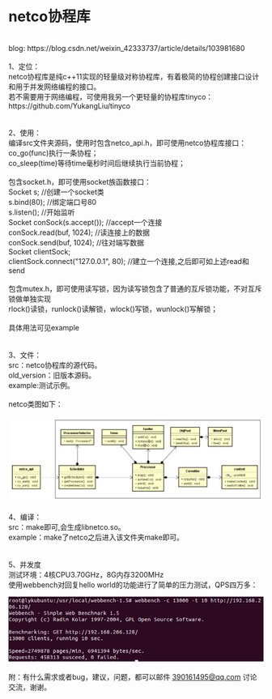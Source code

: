 # netco协程库
 <br>
 blog: https://blog.csdn.net/weixin_42333737/article/details/103981680 <br>
<br>
1、定位：<br>
	netco协程库是纯c++11实现的轻量级对称协程库，有着极简的协程创建接口设计和用于并发网络编程的接口。<br>
	若不需要用于网络编程，可使用我另一个更轻量的协程库tinyco：https://github.com/YukangLiu/tinyco <br>
<br>
<br>
2、使用：<br>
	编译src文件夹源码，使用时包含netco_api.h，即可使用netco协程库接口：<br>
	co_go(func)执行一条协程；<br>
	co_sleep(time)等待time毫秒时间后继续执行当前协程；<br>
	<br>
	包含socket.h，即可使用socket族函数接口：<br>
	Socket s; //创建一个socket类<br>
	s.bind(80); //绑定端口号80<br>
	s.listen(); //开始监听<br>
	Socket conSock(s.accept()); //accept一个连接<br>
	conSock.read(buf, 1024); //读连接上的数据<br>
	conSock.send(buf, 1024); //往对端写数据<br>
	Socket clientSock;<br>
	clientSock.connect("127.0.0.1", 80); //建立一个连接,之后即可如上述read和send<br>
	<br>
	包含mutex.h，即可使用读写锁，因为读写锁包含了普通的互斥锁功能，不对互斥锁做单独实现<br>
	rlock()读锁，runlock()读解锁，wlock()写锁，wunlock()写解锁；<br>
	<br>
	具体用法可见example<br>
<br>
<br>
3、文件：<br>
	src：netco协程库的源代码。<br>
	old_version：旧版本源码。<br>
	example:测试示例。<br>
	<br>
	netco类图如下：<br>
	
![uml](https://github.com/YukangLiu/netco/raw/master/pic/netcouml.png)
<br>
<br>
4、编译：<br>
	src：make即可,会生成libnetco.so。<br>
	example：make了netco之后进入该文件夹make即可。<br>
<br>
<br>
5、并发度<br>
	测试环境：4核CPU3.70GHz，8G内存3200MHz<br>
	使用webbench对回复hello world的功能进行了简单的压力测试，QPS四万多：<br>

![qps](https://github.com/YukangLiu/netco/raw/master/pic/webbench-c13000-t10.png)
<br>
<br>
附：有什么需求或者bug，建议，问题，都可以邮件 390161495@qq.com 讨论交流，谢谢。<br>